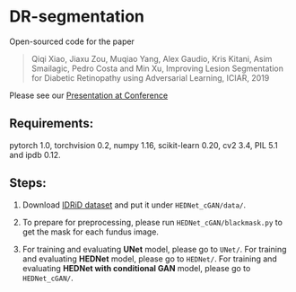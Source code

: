 # DR-segmentation
Open-sourced code for the paper 
> Qiqi Xiao, Jiaxu Zou, Muqiao Yang, Alex Gaudio, Kris Kitani, Asim Smailagic, Pedro Costa and Min Xu, Improving Lesion Segmentation for Diabetic Retinopathy using Adversarial Learning, ICIAR, 2019

Please see our [Presentation at Conference](https://docs.google.com/presentation/d/1T4w1mRxClnDm0sGmlbDa8FRYbV6hLG-nA12GLtL9iwo/edit#slide=id.f18e43d3-c5f6-11e9-bf5f-cb4e139218f9)
## Requirements:
pytorch 1.0, torchvision 0.2, numpy 1.16, scikit-learn 0.20, cv2 3.4, PIL 5.1 and ipdb 0.12.
## Steps:
1. Download [IDRiD dataset](https://idrid.grand-challenge.org/Data/) and put it under ```HEDNet_cGAN/data/```.

2. To prepare for preprocessing, please run ```HEDNet_cGAN/blackmask.py``` to get the mask for each fundus image. 

3. For training and evaluating **UNet** model, please go to ```UNet/```. For training and evaluating **HEDNet** model, please go to ```HEDNet/```. For training and evaluating **HEDNet with conditional GAN** model, please go to ```HEDNet_cGAN/```. 

